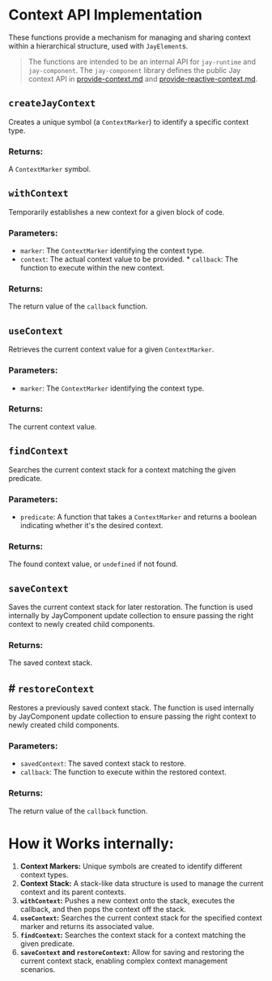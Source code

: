 # Context API Implementation

These functions provide a mechanism for managing and sharing context within a hierarchical structure,
used with `JayElement`s.

> The functions are intended to be an internal API for `jay-runtime` and `jay-component`.
> The `jay-component` library defines the public Jay context API in [provide-context.md](../../component/docs/provide-context.md)
> and [provide-reactive-context.md](../../component/docs/provide-reactive-context.md).

## `createJayContext`

Creates a unique symbol (a `ContextMarker`) to identify a specific context type.

### Returns: 

A `ContextMarker` symbol.

## `withContext`

Temporarily establishes a new context for a given block of code.

### Parameters:

- `marker`: The `ContextMarker` identifying the context type.
- `context`: The actual context value to be provided. \* `callback`: The function to execute within the new context.

### Returns:

The return value of the `callback` function.

## `useContext`

Retrieves the current context value for a given `ContextMarker`.

### Parameters:

- `marker`: The `ContextMarker` identifying the context type.

### Returns:

The current context value.

## `findContext`

Searches the current context stack for a context matching the given predicate.

### Parameters:

- `predicate`: A function that takes a `ContextMarker` and returns a boolean indicating whether it's the desired context.

### Returns:

The found context value, or `undefined` if not found.

## `saveContext`

Saves the current context stack for later restoration. The function is used internally by JayComponent update collection
to ensure passing the right context to newly created child components.

### Returns:

The saved context stack.

## # `restoreContext`

Restores a previously saved context stack. The function is used internally by JayComponent update collection
to ensure passing the right context to newly created child components.

### Parameters:

- `savedContext`: The saved context stack to restore.
- `callback`: The function to execute within the restored context.

### Returns:

The return value of the `callback` function.

# How it Works internally:

1. **Context Markers:** Unique symbols are created to identify different context types.
2. **Context Stack:** A stack-like data structure is used to manage the current context and its parent contexts.
3. **`withContext`:** Pushes a new context onto the stack, executes the callback, and then pops the context off the stack.
4. **`useContext`:** Searches the current context stack for the specified context marker and returns its associated value.
5. **`findContext`:** Searches the context stack for a context matching the given predicate.
6. **`saveContext` and `restoreContext`:** Allow for saving and restoring the current context stack, enabling complex context management scenarios.
